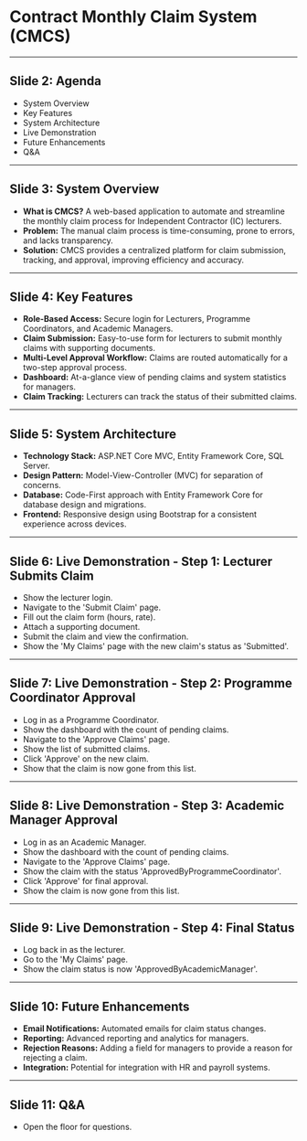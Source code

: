 # Contract Monthly Claim System (CMCS)

---

## Slide 2: Agenda

* System Overview
* Key Features
* System Architecture
* Live Demonstration
* Future Enhancements
* Q&A

---

## Slide 3: System Overview

* **What is CMCS?** A web-based application to automate and streamline the monthly claim process for Independent Contractor (IC) lecturers.
* **Problem:** The manual claim process is time-consuming, prone to errors, and lacks transparency.
* **Solution:** CMCS provides a centralized platform for claim submission, tracking, and approval, improving efficiency and accuracy.

---

## Slide 4: Key Features

* **Role-Based Access:** Secure login for Lecturers, Programme Coordinators, and Academic Managers.
* **Claim Submission:** Easy-to-use form for lecturers to submit monthly claims with supporting documents.
* **Multi-Level Approval Workflow:** Claims are routed automatically for a two-step approval process.
* **Dashboard:** At-a-glance view of pending claims and system statistics for managers.
* **Claim Tracking:** Lecturers can track the status of their submitted claims.

---

## Slide 5: System Architecture

* **Technology Stack:** ASP.NET Core MVC, Entity Framework Core, SQL Server.
* **Design Pattern:** Model-View-Controller (MVC) for separation of concerns.
* **Database:** Code-First approach with Entity Framework Core for database design and migrations.
* **Frontend:** Responsive design using Bootstrap for a consistent experience across devices.

---

## Slide 6: Live Demonstration - Step 1: Lecturer Submits Claim

* Show the lecturer login.
* Navigate to the 'Submit Claim' page.
* Fill out the claim form (hours, rate).
* Attach a supporting document.
* Submit the claim and view the confirmation.
* Show the 'My Claims' page with the new claim's status as 'Submitted'.

---

## Slide 7: Live Demonstration - Step 2: Programme Coordinator Approval

* Log in as a Programme Coordinator.
* Show the dashboard with the count of pending claims.
* Navigate to the 'Approve Claims' page.
* Show the list of submitted claims.
* Click 'Approve' on the new claim.
* Show that the claim is now gone from this list.

---

## Slide 8: Live Demonstration - Step 3: Academic Manager Approval

* Log in as an Academic Manager.
* Show the dashboard with the count of pending claims.
* Navigate to the 'Approve Claims' page.
* Show the claim with the status 'ApprovedByProgrammeCoordinator'.
* Click 'Approve' for final approval.
* Show the claim is now gone from this list.

---

## Slide 9: Live Demonstration - Step 4: Final Status

* Log back in as the lecturer.
* Go to the 'My Claims' page.
* Show the claim status is now 'ApprovedByAcademicManager'.

---

## Slide 10: Future Enhancements

* **Email Notifications:** Automated emails for claim status changes.
* **Reporting:** Advanced reporting and analytics for managers.
* **Rejection Reasons:** Adding a field for managers to provide a reason for rejecting a claim.
* **Integration:** Potential for integration with HR and payroll systems.

---

## Slide 11: Q&A

* Open the floor for questions.
